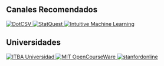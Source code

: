 ## Canales Recomendados
<p>
<a href="https://www.youtube.com/c/DotCSV">
<img border="0" title="DotCSV" 
src="https://yt3.ggpht.com/ytc/AKedOLQrIzgIGpPGQ1R0WfYluwvn6Wph4RikIi4ksAoT=s88-c-k-c0x00ffffff-no-rj">
</a>
  
<a href="https://www.youtube.com/c/joshstarmer">
<img border="0" title="StatQuest" 
src="https://yt3.ggpht.com/ytc/AKedOLT8mK_8SZ5QXllVly_c54MDkST6exGSKu0ttyir=s88-c-k-c0x00ffffff-no-rj">
</a>
  
<a href="https://www.youtube.com/c/IntuitiveMachineLearning">
<img border="0" title="Intuitive Machine Learning" 
src="https://yt3.ggpht.com/ytc/AKedOLTd7rJT3OofTJPMZSyLpDO15HWGsBudUYxwsllR=s88-c-k-c0x00ffffff-no-rj">
</a>
</p>


## Universidades
<p>
<a href="https://www.youtube.com/user/ITBAuniversidad">
<img border="0" title="ITBA Universidad" 
src="https://yt3.ggpht.com/ytc/AKedOLRiP4ANjOKjdKnjTMZVadoGYu5RwWQ-y2ufu_3dDg=s88-c-k-c0x00ffffff-no-rj">
</a>
  
<a href="https://www.youtube.com/user/MIT">
<img border="0" title="MIT OpenCourseWare" 
src="https://yt3.ggpht.com/ytc/AKedOLRbjuOeNMWaFQT0ACDvy78heZw1E124RPwrXFIW=s88-c-k-c0x00ffffff-no-rj">
</a>
  
<a href="https://www.youtube.com/user/stanfordonline">
<img border="0" title="stanfordonline" 
src="https://yt3.ggpht.com/ytc/AKedOLT9SAtyNskBJOgtBw3Wn7Y5MhAUGZvjapJ4rcoi=s88-c-k-c0x00ffffff-no-rj">
</a>
</p>
